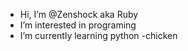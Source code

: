 - Hi, I’m @Zenshock aka Ruby
- I’m interested in programing
- I’m currently learning python 
-chicken 

